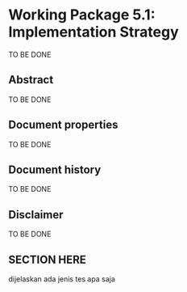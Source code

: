 # Working Package 5.1: Implementation Strategy

TO BE DONE

## Abstract

TO BE DONE

## Document properties

TO BE DONE

## Document history

TO BE DONE

## Disclaimer

TO BE DONE

## SECTION HERE
dijelaskan ada jenis tes apa saja
